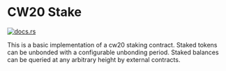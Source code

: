# CW20 Stake

[![docs.rs](https://img.shields.io/docsrs/cw20-stake)](https://docs.rs/cw20-stake/latest/cw20_stake/)

This is a basic implementation of a cw20 staking contract. Staked
tokens can be unbonded with a configurable unbonding period. Staked
balances can be queried at any arbitrary height by external contracts.
